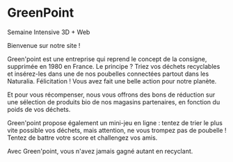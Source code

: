 # GreenPoint
Semaine Intensive 3D + Web

Bienvenue sur notre site !

Green'point est une entreprise qui reprend le concept de la consigne, supprimée en 1980 en France.
Le principe ? Triez vos déchets recyclables et insérez-les dans une de nos poubelles connectées partout dans les Naturalia. Félicitation ! Vous avez fait une belle action pour notre planète.

Et pour vous récompenser, nous vous offrons des bons de réduction sur une sélection de produits bio de nos magasins partenaires, en fonction du poids de vos déchets.

Green'point propose également un mini-jeu en ligne : tentez de trier le plus vite possible vos déchets, mais attention, ne vous trompez pas de poubelle ! Tentez de battre votre score et challengez vos amis. 

Avec Green'point, vous n'avez jamais gagné autant en recyclant. 
